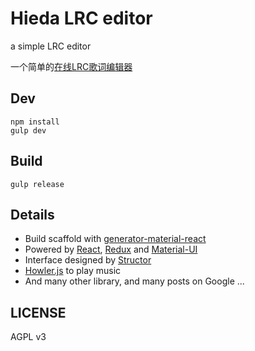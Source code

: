 # Hieda LRC editor

a simple LRC editor

一个简单的[在线LRC歌词编辑器](http://heyeshuang.github.io/hieda-lrc-editor/)

## Dev

```
npm install
gulp dev
```

## Build
```
gulp release
```
## Details

* Build scaffold with [generator-material-react](https://github.com/leftstick/generator-material-react#readme)
* Powered by [React](https://facebook.github.io/react/), [Redux](https://github.com/reactjs/redux) and [Material-UI](http://www.material-ui.com/#/)
* Interface designed by [Structor](https://github.com/ipselon/structor)
* [Howler.js](https://github.com/goldfire/howler.js/tree/2.0) to play music
* And many other library, and many posts on Google ...

## LICENSE
AGPL v3

